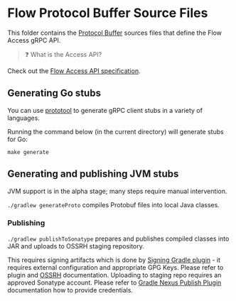 # Flow Protocol Buffer Source Files

This folder contains the [Protocol Buffer](https://developers.google.com/protocol-buffers) sources files that define the Flow Access gRPC API.

> ❓ What is the Access API?

Check out the [Flow Access API specification](/docs/content/access-api.md).

## Generating Go stubs

You can use [prototool](https://github.com/uber/prototool) to generate gRPC client stubs in a variety of languages.

Running the command below (in the current directory) will generate stubs for Go:

```shell script
make generate
```

## Generating and publishing JVM stubs

JVM support is in the alpha stage; many steps require manual intervention.

`./gradlew generateProto` compiles Protobuf files into local Java classes.

### Publishing

`./gradlew publishToSonatype` prepares and publishes compiled classes into JAR and uploads to OSSRH staging repository. 

This requires signing artifacts which is done by [Signing Gradle plugin](https://docs.gradle.org/current/userguide/signing_plugin.html) - it requires 
external configuration and appropriate GPG Keys. Please refer to plugin and [OSSRH](https://central.sonatype.org/pages/working-with-pgp-signatures.html) 
documentation.
Uploading to staging repo requires an approved Sonatype account. Please refer to [Gradle Nexus Publish Plugin](https://github.com/gradle-nexus/publish-plugin) 
documentation how to provide credentials. 
